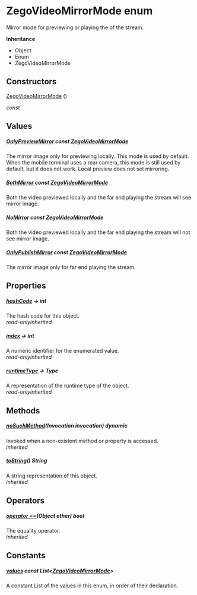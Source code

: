 


# ZegoVideoMirrorMode enum







<p>Mirror mode for previewing or playing the of the stream.</p>



**Inheritance**

- Object
- Enum
- ZegoVideoMirrorMode






## Constructors

[ZegoVideoMirrorMode](../zego_uikit_prebuilt_live_audio_room/ZegoVideoMirrorMode/ZegoVideoMirrorMode.md) ()

  _const_ 


## Values

##### [OnlyPreviewMirror](../zego_uikit_prebuilt_live_audio_room/ZegoVideoMirrorMode.md) const [ZegoVideoMirrorMode](../zego_uikit_prebuilt_live_audio_room/ZegoVideoMirrorMode.md)



<p>The mirror image only for previewing locally. This mode is used by default. When the mobile terminal uses a rear camera, this mode is still used by default, but it does not work. Local preview does not set mirroring.</p>  




##### [BothMirror](../zego_uikit_prebuilt_live_audio_room/ZegoVideoMirrorMode.md) const [ZegoVideoMirrorMode](../zego_uikit_prebuilt_live_audio_room/ZegoVideoMirrorMode.md)



<p>Both the video previewed locally and the far end playing the stream will see mirror image.</p>  




##### [NoMirror](../zego_uikit_prebuilt_live_audio_room/ZegoVideoMirrorMode.md) const [ZegoVideoMirrorMode](../zego_uikit_prebuilt_live_audio_room/ZegoVideoMirrorMode.md)



<p>Both the video previewed locally and the far end playing the stream will not see mirror image.</p>  




##### [OnlyPublishMirror](../zego_uikit_prebuilt_live_audio_room/ZegoVideoMirrorMode.md) const [ZegoVideoMirrorMode](../zego_uikit_prebuilt_live_audio_room/ZegoVideoMirrorMode.md)



<p>The mirror image only for far end playing the stream.</p>  





## Properties

##### [hashCode](../zego_uikit_prebuilt_live_audio_room/ZegoVideoMirrorMode/hashCode.md) &#8594; int



The hash code for this object.  
_<span class="feature">read-only</span><span class="feature">inherited</span>_



##### [index](../zego_uikit_prebuilt_live_audio_room/ZegoVideoMirrorMode/index.md) &#8594; int



A numeric identifier for the enumerated value.  
_<span class="feature">read-only</span><span class="feature">inherited</span>_



##### [runtimeType](../zego_uikit_prebuilt_live_audio_room/ZegoVideoMirrorMode/runtimeType.md) &#8594; Type



A representation of the runtime type of the object.  
_<span class="feature">read-only</span><span class="feature">inherited</span>_





## Methods

##### [noSuchMethod](../zego_uikit_prebuilt_live_audio_room/ZegoVideoMirrorMode/noSuchMethod.md)(Invocation invocation) dynamic



Invoked when a non-existent method or property is accessed.  
_<span class="feature">inherited</span>_



##### [toString](../zego_uikit_prebuilt_live_audio_room/ZegoVideoMirrorMode/toString.md)() String



A string representation of this object.  
_<span class="feature">inherited</span>_





## Operators

##### [operator ==](../zego_uikit_prebuilt_live_audio_room/ZegoVideoMirrorMode/operator_equals.md)(Object other) bool



The equality operator.  
_<span class="feature">inherited</span>_










## Constants

##### [values](../zego_uikit_prebuilt_live_audio_room/ZegoVideoMirrorMode/values-constant.md) const List&lt;[ZegoVideoMirrorMode](../zego_uikit_prebuilt_live_audio_room/ZegoVideoMirrorMode.md)>



A constant List of the values in this enum, in order of their declaration.  









